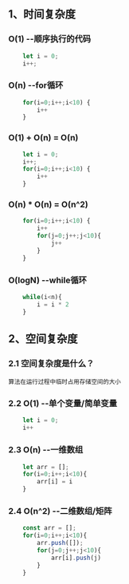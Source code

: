 ## 1、时间复杂度
### O(1) --顺序执行的代码
```js
    let i = 0;
    i++;
```
    
### O(n) --for循环
```js
    for(i=0;i++;i<10) {
        i++
    }
```

### O(1) + O(n) = O(n)
```js
    let i = 0;
    i++;
    for(i=0;i++;i<10) {
        i++
    }
```

### O(n) * O(n) = O(n^2)
```js
    for(i=0;i++;i<10) {
        i++
        for(j=0;j++;j<10){
            j++
        }
    }
```

### O(logN) --while循环
```js
    while(i<n){
        i = i * 2
    }
```

## 2、空间复杂度
### 2.1 空间复杂度是什么？
    算法在运行过程中临时占用存储空间的大小

### 2.2 O(1) --单个变量/简单变量
```js
    let i = 0;
    i++
```

### 2.3 O(n) --一维数组
```js
    let arr = [];
    for(i=0;i++;i<10){
        arr[i] = i
    }
```

### 2.4 O(n^2) --二维数组/矩阵
```js
    const arr = [];
    for(i=0;i++;i<10){
        arr.push([]);
        for(j=0;j++;j<10){
            arr[i].push(j)
        }
    }
```